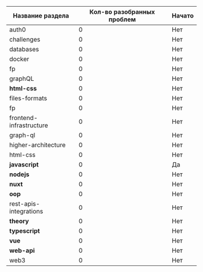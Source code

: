 |Название раздела| Кол-во разобранных проблем |Начато|
| ------ | ------ | ------ |
|auth0|0|Нет|
|challenges|0|Нет|
|databases|0|Нет|
|docker|0|Нет|
|fp|0|Нет|
|graphQL|0|Нет|
|**html-css**|0|Нет|
|files-formats|0|Нет|
|fp|0|Нет|
|frontend-infrastructure|0|Нет|
|graph-ql|0|Нет|
|higher-architecture|0|Нет|
|html-css|0|Нет|
|**javascript**|0|Да|
|**nodejs**|0|Нет|
|**nuxt**|0|Нет|
|**oop**|0|Нет|
|rest-apis-integrations|0|Нет|
|**theory**|0|Нет|
|**typescript**|0|Нет|
|**vue**|0|Нет|
|**web-api**|0|Нет|
|web3|0|Нет|
